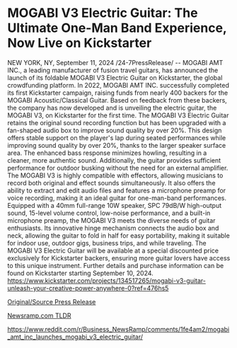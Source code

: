 # MOGABI V3 Electric Guitar: The Ultimate One-Man Band Experience, Now Live on Kickstarter

NEW YORK, NY, September 11, 2024 /24-7PressRelease/ -- MOGABI AMT INC., a leading manufacturer of fusion travel guitars, has announced the launch of its foldable MOGABI V3 Electric Guitar on Kickstarter, the global crowdfunding platform.  In 2022, MOGABI AMT INC. successfully completed its first Kickstarter campaign, raising funds from nearly 400 backers for the MOGABI Acoustic/Classical Guitar. Based on feedback from these backers, the company has now developed and is unveiling the electric guitar, the MOGABI V3, on Kickstarter for the first time.  The MOGABI V3 Electric Guitar retains the original sound recording function but has been upgraded with a fan-shaped audio box to improve sound quality by over 20%. This design offers stable support on the player's lap during seated performances while improving sound quality by over 20%, thanks to the larger speaker surface area. The enhanced bass response minimizes howling, resulting in a cleaner, more authentic sound. Additionally, the guitar provides sufficient performance for outdoor busking without the need for an external amplifier.  The MOGABI V3 is highly compatible with effectors, allowing musicians to record both original and effect sounds simultaneously. It also offers the ability to extract and edit audio files and features a microphone preamp for voice recording, making it an ideal guitar for one-man-band performances.  Equipped with a 40mm full-range 10W speaker, SPC 79dB/W high-output sound, 15-level volume control, low-noise performance, and a built-in microphone preamp, the MOGABI V3 meets the diverse needs of guitar enthusiasts. Its innovative hinge mechanism connects the audio box and neck, allowing the guitar to fold in half for easy portability, making it suitable for indoor use, outdoor gigs, business trips, and while traveling.  The MOGABI V3 Electric Guitar will be available at a special discounted price exclusively for Kickstarter backers, ensuring more guitar lovers have access to this unique instrument. Further details and purchase information can be found on Kickstarter starting September 10, 2024.  https://www.kickstarter.com/projects/134517265/mogabi-v3-guitar-unleash-your-creative-power-anywhere-0?ref=476hs5 

[Original/Source Press Release](https://www.24-7pressrelease.com/press-release/514186/mogabi-v3-electric-guitar-the-ultimate-one-man-band-experience-now-live-on-kickstarter)
                    

[Newsramp.com TLDR](None) 

https://www.reddit.com/r/Business_NewsRamp/comments/1fe4am2/mogabi_amt_inc_launches_mogabi_v3_electric_guitar/